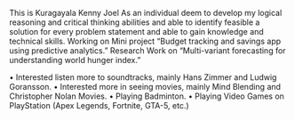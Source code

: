 This is Kuragayala Kenny Joel
As an individual deem to develop my logical reasoning and critical thinking abilities and able to identify feasible a solution for
every problem statement and able to gain knowledge and technical skills.
Working on Mini project “Budget tracking and savings app using predictive analytics.”
Research Work on “Multi-variant forecasting for understanding world hunger index.”

• Interested listen more to soundtracks, mainly Hans Zimmer and Ludwig Goransson.
• Interested more in seeing movies, mainly Mind Blending and Christopher Nolan Movies.
• Playing Badminton. 
• Playing Video Games on PlayStation (Apex Legends, Fortnite, GTA-5, etc.)
